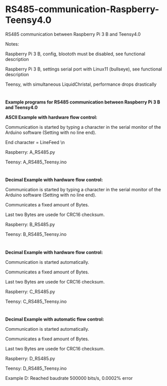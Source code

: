 # RS485-communication-Raspberry-Teensy4.0
RS485 communication between Raspberry Pi 3 B and Teensy4.0

Notes:

Raspberry Pi 3 B, config, bloototh must be disabled, see functional description

Raspberry Pi 3 B, settings serial port with Linux11 (bullseye), see functional description

Teensy, with simultaneous LiquidChristal, performance drops drastically
#

**Example programs for RS485 communication between Raspberry Pi 3 B and Teensy4.0**


**ASCII Example with hardware flow control:**

Communication is started by typing a character in the serial monitor of the Arduino software (Setting with no line end).

End character = LineFeed \n

Raspberry: A_RS485.py

Teensy: A_RS485_Teensy.ino
#

**Decimal Example with hardware flow control:**

Communication is started by typing a character in the serial monitor of the Arduino software (Setting with no line end).

Communicates a fixed amount of Bytes.

Last two Bytes are usede for CRC16 checksum.

Raspberry: B_RS485.py

Teensy: B_RS485_Teensy.ino
#

**Decimal Example with hardware flow control:**

Communication is started automatically.

Communicates a fixed amount of Bytes.

Last two Bytes are usede for CRC16 checksum.

Raspberry: C_RS485.py

Teensy: C_RS485_Teensy.ino
#

**Decimal Example with automatic flow control:**

Communication is started automatically.

Communicates a fixed amount of Bytes.

Last two Bytes are usede for CRC16 checksum.

Raspberry: D_RS485.py

Teensy: D_RS485_Teensy.ino

Example D: Reached baudrate 500000 bits/s, 0.0002% error


